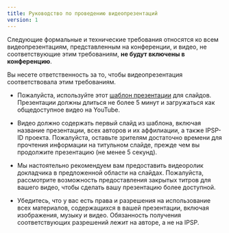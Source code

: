 ```yaml
---
title: Руководство по проведению видеопрезентаций
version: 1
---
```


Следующие формальные и технические требования относятся ко всем видеопрезентациям, представленным на конференции, и видео, не соответствующие этим требованиям, **не будут включены в конференцию**.

Вы несете ответственность за то, чтобы видеопрезентация соответствовала этим требованиям.

- Пожалуйста, используйте этот [шаблон презентации](https://docs.google.com/presentation/d/10kOH2ccz0qEpEHrlZEV_tmIJn2Gef_p9MpewNBcooCQ/edit?usp=sharing) для слайдов. Презентации должны длиться не более 5 минут и загружаться как общедоступное видео на YouTube.

- Видео должно содержать первый слайд из шаблона, включая название презентации, всех авторов и их аффилиации, а также IPSP-ID проекта. Пожалуйста, оставьте зрителям достаточно времени для прочтения информации на титульном слайде, прежде чем вы продолжите презентацию (не менее 5 секунд).

- Мы настоятельно рекомендуем вам предоставить видеоролик докладчика в предложенной области на слайдах. Пожалуйста, рассмотрите возможность предоставления закрытых титров для вашего видео, чтобы сделать вашу презентацию более доступной.

- Убедитесь, что у вас есть права и разрешения на использование всех материалов, содержащихся в вашей презентации, включая изображения, музыку и видео. Обязанность получения соответствующих разрешений лежит на авторе, а не на IPSP.

<!-- -->
